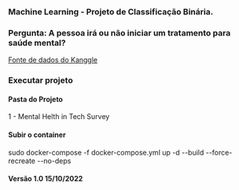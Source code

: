 ### Machine Learning - Projeto de Classificação Binária.
### Pergunta: A pessoa irá ou não iniciar um tratamento para saúde mental?
[Fonte de dados do Kanggle](https://www.kaggle.com/datasets/osmi/mental-health-in-tech-survey?resource=download&select=survey.csv)

### Executar projeto
#### Pasta do Projeto
1 - Mental Helth in Tech Survey
#### Subir o container
sudo docker-compose -f docker-compose.yml up  -d --build --force-recreate --no-deps
#### Versão 1.0 15/10/2022
